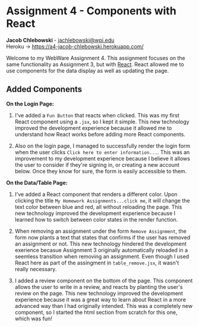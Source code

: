 Assignment 4 - Components with React
===

<b>Jacob Chlebowski </b>- jachlebowski@wpi.edu <br>
Heroku &rarr; https://a4-jacob-chlebowski.herokuapp.com/  <br>


Welcome to my WebWare Assignment 4. This assignment focuses on the same functionality as Assignment 3, but with [React](https://reactjs.org/). React allowed me to use components for the data display as well as updating the page.

Added Components
---

<b> On the Login Page:</b> <br>
1. I've added a `Fun Button` that reacts when clicked. This was my first React component using a `.jsx`, so I kept it simple. This new technology improved the development experience because it allowed me to understand how React works before adding more React components.


2. Also on the login page, I managed to successfully render the login form when the user clicks `Click here to enter information...`. This was an improvement to my development experience because I believe it allows the user to consider if they're signing in, or creating a new account below. Once they know for sure, the form is easily accessible to them.


<b> On the Data/Table Page:</b><br>
1. I've added a React component that renders a different color. Upon clicking the title `My Homework Assignments...click me`, it will change the text color between blue and red, all without reloading the page. This new technology improved the development experience because I learned how to switch between color states in the render function.


2. When removing an assignment under the form `Remove Assignment`, the form now plants a text that states that confirms if the user has removed an assignment or not. This new technology hindered the development exerience becasue Assignment 3 originally automatically reloaded in a seemless transition when removing an assignment. Even though I used React here as part of the assingment in `table_remove.jsx`, it wasn't really necessary.


3. I added a review component on the bottom of the page. This component allows the user to write in a review, and reacts by planting the user's review on the page. This new technology improved the development experience because it was a great way to learn about React in a more advanced way than I had originally intended. This was a completely new component, so I started the html section from scratch for this one, which was fun!
